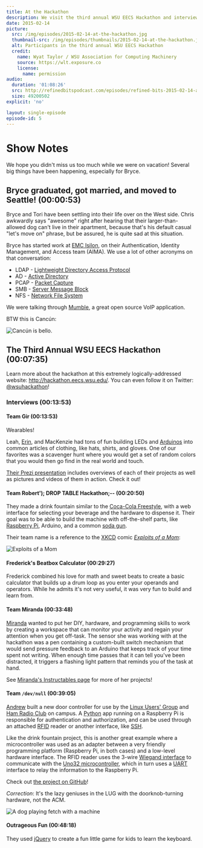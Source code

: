```yaml
---
title: At the Hackathon
description: We visit the third annual WSU EECS Hackathon and interview the teams working on some of our favorite projects
date: 2015-02-14
picture:
  src: /img/episodes/2015-02-14-at-the-hackathon.jpg
  thumbnail-src: /img/episodes/thumbnails/2015-02-14-at-the-hackathon.jpg
  alt: Participants in the third annual WSU EECS Hackathon
  credit:
    name: Wyat Taylor / WSU Association for Computing Machinery
    source: https://wlt.exposure.co
    license:
      name: permission
audio:
  duration: '01:08:26'
  src: http://refinedbitspodcast.com/episodes/refined-bits-2015-02-14-at-the-hackathon.mp3
  size: 49200502
explicit: 'no'

layout: single-episode
episode-id: 5
---
```


# Show Notes

We hope you didn't miss us too much while we were on vacation! Several big things have been happening, especially for Bryce.

## Bryce graduated, got married, and moved to Seattle! (00:00:53)

Bryce and Tori have been settling into their life over on the West side. Chris awkwardly says "awesome" right after hearing that their larger-than-allowed dog can't live in their apartment, because that's his default casual "let's move on" phrase, but be assured, he is quite sad at this situation.

Bryce has started work at [EMC Isilon](http://www.emc.com/domains/isilon/index.htm), on their Authentication, Identity Management, and Access team (AIMA). We use a lot of other acronyms on that conversation:

 * LDAP - [Lightweight Directory Access Protocol](http://en.wikipedia.org/wiki/Lightweight_Directory_Access_Protocol)
 * AD - [Active Directory](http://en.wikipedia.org/wiki/Active_Directory)
 * PCAP - [Packet Capture](http://en.wikipedia.org/wiki/Packet_analyzer)
 * SMB - [Server Message Block](http://en.wikipedia.org/wiki/Server_Message_Block)
 * NFS - [Network File System](http://en.wikipedia.org/wiki/Network_File_System)

We were talking through [Mumble](http://wiki.mumble.info/wiki/Main_Page), a great open source VoIP application.

BTW this is Cancún:

![Cancún is bello.](http://upload.wikimedia.org/wikipedia/commons/thumb/5/54/Imagebysafa2.jpg/640px-Imagebysafa2.jpg)

## The Third Annual WSU EECS Hackathon (00:07:35)

Learn more about the hackathon at this extremely logically-addressed website: <http://hackathon.eecs.wsu.edu/>. You can even follow it on Twitter: [@wsuhackathon](https://twitter.com/wsuhackathon)!

### Interviews (00:13:53)

#### Team Gir (00:13:53)

Wearables!

Leah, [Erin](https://www.linkedin.com/in/erinmullen1), and MacKenzie had tons of fun building LEDs and [Arduinos](http://www.arduino.cc/) into common articles of clothing, like hats, shirts, and gloves. One of our favorites was a scavenger hunt where you would get a set of random colors that you would then go find in the real world and touch.

[Their Prezi presentation](https://prezi.com/mk-gigjriqyi/team-gir-hackathon-presentation/) includes overviews of each of their projects as well as pictures and videos of them in action. Check it out!

#### Team Robert'); DROP TABLE Hackathon;-- (00:20:50)

They made a drink fountain similar to the [Coca-Cola Freestyle](http://en.wikipedia.org/wiki/Coca-Cola_Freestyle), with a web interface for selecting your beverage and the hardware to dispense it. Their goal was to be able to build the machine with off-the-shelf parts, like [Raspberry Pi](http://www.raspberrypi.org/), Arduino, and a common [soda gun](http://en.wikipedia.org/wiki/Soda_gun).

Their team name is a reference to the [XKCD](http://xkcd.com/) comic [*Exploits of a Mom*](http://xkcd.com/327/):

![Exploits of a Mom](http://imgs.xkcd.com/comics/exploits_of_a_mom.png)

#### Frederick's Beatbox Calculator (00:29:27)

Frederick combined his love for math and sweet beats to create a basic calculator that builds up a drum loop as you enter your operands and operators. While he admits it's not very useful, it was very fun to build and learn from.

#### Team Miranda (00:33:48)

[Miranda](https://www.linkedin.com/pub/miranda-hansen/96/6a/631) wanted to put her DIY, hardware, and programming skills to work by creating a workspace that can monitor your activity and regain your attention when you get off-task. The sensor she was working with at the hackathon was a pen containing a custom-built switch mechanism that would send pressure feedback to an Arduino that keeps track of your time spent not writing. When enough time passes that it can tell you've been distracted, it triggers a flashing light pattern that reminds you of the task at hand.

See [Miranda's Instructables page](http://www.instructables.com/member/Diyified) for more of her projects!

#### Team `/dev/null` (00:39:05)

[Andrew](https://github.com/aclytle) built a new door controller for use by the [Linux Users' Group](https://lug.wsu.edu/) and [Ham Radio Club](http://hamradio.wsu.edu/) on campus. A [Python](http://en.wikipedia.org/wiki/Python_%28programming_language%29) app running on a Raspberry Pi is responsible for authentication and authorization, and can be used through an attached [RFID](http://en.wikipedia.org/wiki/Radio-frequency_identification) reader or another interface, like [SSH](http://en.wikipedia.org/wiki/Secure_Shell).

Like the drink fountain project, this is another great example where a microcontroller was used as an adapter between a very friendly programming platform (Raspberry Pi, in both cases) and a low-level hardware interface. The RFID reader uses the 3-wire [Wiegand interface](http://en.wikipedia.org/wiki/Wiegand_interface) to communicate with the [Uno32 microcontroller](http://www.digilentinc.com/Products/Detail.cfm?Prod=CHIPKIT-UNO32), which in turn uses a [UART](http://en.wikipedia.org/wiki/Universal_asynchronous_receiver/transmitter) interface to relay the information to the Raspberry Pi.

Check out [the project on GitHub](https://github.com/aclytle/hackathon2015)!

*Correction*: It's the lazy geniuses in the LUG with the doorknob-turning hardware, not the ACM.

![A dog playing fetch with a machine](http://i.imgur.com/w3lQ9gY.gif "This is what I got when I googled &quot;lazy genius&quot;.")

#### Outrageous Fun (00:48:18)

They used [jQuery](http://en.wikipedia.org/wiki/JQuery) to create a fun little game for kids to learn the keyboard.
